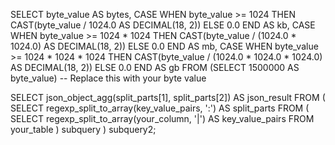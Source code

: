 SELECT
    byte_value AS bytes,
    CASE
        WHEN byte_value >= 1024 THEN CAST(byte_value / 1024.0 AS DECIMAL(18, 2))
        ELSE 0.0
    END AS kb,
    CASE
        WHEN byte_value >= 1024 * 1024 THEN CAST(byte_value / (1024.0 * 1024.0) AS DECIMAL(18, 2))
        ELSE 0.0
    END AS mb,
    CASE
        WHEN byte_value >= 1024 * 1024 * 1024 THEN CAST(byte_value / (1024.0 * 1024.0 * 1024.0) AS DECIMAL(18, 2))
        ELSE 0.0
    END AS gb
FROM
    (SELECT 1500000 AS byte_value) -- Replace this with your byte value





SELECT
  json_object_agg(split_parts[1], split_parts[2]) AS json_result
FROM (
  SELECT
    regexp_split_to_array(key_value_pairs, ':') AS split_parts
  FROM (
    SELECT
      regexp_split_to_array(your_column, '\|') AS key_value_pairs
    FROM your_table
  ) subquery
) subquery2;

